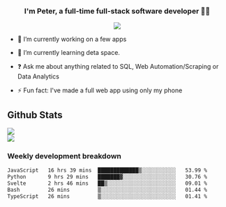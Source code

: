 
### <div align="center">I'm Peter, a full-time full-stack software developer 👨‍💻</div>  
<div align="center">
<a href="https://ko-fi.com/theofficialpeter" target="_blank" style="display: inline-block;">
                <img
                    src="https://img.shields.io/badge/Donate-Ko--fi-F16061.svg?style=flat-square&logo=ko-fi" 
                    align="center"
                />
            </a> 
</div>  

- 🔭 I’m currently working on a few apps  
  

- 🌱 I’m currently learning deta space.  
  

- ❓ Ask me about anything related to SQL, Web Automation/Scraping or Data Analytics  
  

- ⚡ Fun fact: I've made a full web app using only my phone  
  



## Github Stats  
![](https://github-readme-stats.vercel.app/api?username=TheOfficialPeter&theme=tokyonight&hide_border=true&include_all_commits=false&count_private=false)<br/>
![](https://github-readme-stats.vercel.app/api/top-langs/?username=TheOfficialPeter&theme=tokyonight&hide_border=true&include_all_commits=false&count_private=false&layout=compact)

<h3>Weekly development breakdown</h3>

<!--START_SECTION:waka-->

```txt
JavaScript   16 hrs 39 mins  █████████████▒░░░░░░░░░░░   53.99 %
Python       9 hrs 29 mins   ███████▓░░░░░░░░░░░░░░░░░   30.76 %
Svelte       2 hrs 46 mins   ██▒░░░░░░░░░░░░░░░░░░░░░░   09.01 %
Bash         26 mins         ▒░░░░░░░░░░░░░░░░░░░░░░░░   01.44 %
TypeScript   26 mins         ▒░░░░░░░░░░░░░░░░░░░░░░░░   01.41 %
```

<!--END_SECTION:waka-->
